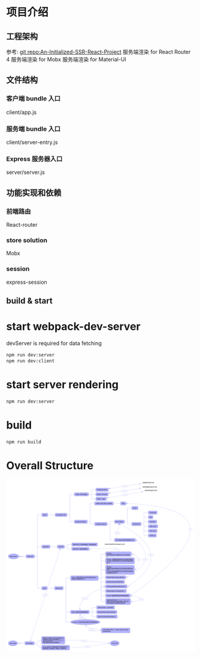 # 项目介绍

## 工程架构
参考: [git repo:An-Initialized-SSR-React-Project](https://github.com/dudueasy/An-Initialized-SSR-React-Project)
服务端渲染 for React Router 4
服务端渲染 for Mobx
服务端渲染 for Material-UI

## 文件结构
### 客户端 bundle 入口
client/app.js
### 服务端 bundle 入口
client/server-entry.js
### Express 服务器入口
server/server.js

## 功能实现和依赖
### 前端路由
React-router
### store solution
Mobx
### session
express-session


## build & start
# start webpack-dev-server
devServer is required for data fetching
~~~
npm run dev:server
npm run dev:client
~~~

# start server rendering
~~~
npm run dev:server
~~~

# build
~~~
npm run build
~~~


# Overall Structure
![Overall Structure](./React-Forum.png)


